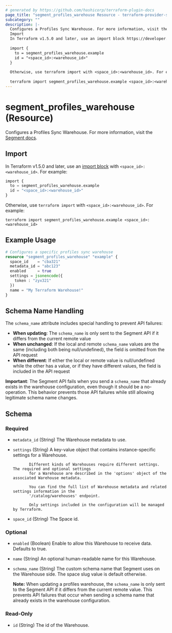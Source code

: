 ```yaml
---
# generated by https://github.com/hashicorp/terraform-plugin-docs
page_title: "segment_profiles_warehouse Resource - terraform-provider-segment"
subcategory: ""
description: |-
  Configures a Profiles Sync Warehouse. For more information, visit the Segment docs https://segment.com/docs/unify/profiles-sync/overview/.
  Import
  In Terraform v1.5.0 and later, use an import block https://developer.hashicorp.com/terraform/language/import with <space_id>:<warehouse_id>. For example:
  
  import {
    to = segment_profiles_warehouse.example
    id = "<space_id>:<warehouse_id>"
  }
  
  Otherwise, use terraform import with <space_id>:<warehouse_id>. For example:
  
  terraform import segment_profiles_warehouse.example <space_id>:<warehouse_id>
---
```


# segment_profiles_warehouse (Resource)

Configures a Profiles Sync Warehouse. For more information, visit the [Segment docs](https://segment.com/docs/unify/profiles-sync/overview/).

## Import

In Terraform v1.5.0 and later, use an [import block](https://developer.hashicorp.com/terraform/language/import) with `<space_id>:<warehouse_id>`. For example:

```terraform
import {
  to = segment_profiles_warehouse.example
  id = "<space_id>:<warehouse_id>"
}
```

Otherwise, use `terraform import` with `<space_id>:<warehouse_id>`. For example:

```console
terraform import segment_profiles_warehouse.example <space_id>:<warehouse_id>
```

## Example Usage

```terraform
# Configures a specific profiles sync warehouse
resource "segment_profiles_warehouse" "example" {
  space_id    = "cba321"
  metadata_id = "abc123"
  enabled     = true
  settings = jsonencode({
    token : "zyx321"
  })
  name = "My Terraform Warehouse!"
}
```

## Schema Name Handling

The `schema_name` attribute includes special handling to prevent API failures:

- **When updating**: The `schema_name` is only sent to the Segment API if it differs from the current remote value
- **When unchanged**: If the local and remote `schema_name` values are the same (including both being null/undefined), the field is omitted from the API request
- **When different**: If either the local or remote value is null/undefined while the other has a value, or if they have different values, the field is included in the API request

**Important**: The Segment API fails when you send a `schema_name` that already exists in the warehouse configuration, even though it should be a no-operation. This behavior prevents those API failures while still allowing legitimate schema name changes.

<!-- schema generated by tfplugindocs -->
## Schema

### Required

- `metadata_id` (String) The Warehouse metadata to use.
- `settings` (String) A key-value object that contains instance-specific settings for a Warehouse.
			
			 Different kinds of Warehouses require different settings. The required and optional settings
			 for a Warehouse are described in the 'options' object of the associated Warehouse metadata.
			
			 You can find the full list of Warehouse metadata and related settings information in the
			 '/catalog/warehouses' endpoint.
			 
			 Only settings included in the configuration will be managed by Terraform.
- `space_id` (String) The Space id.

### Optional

- `enabled` (Boolean) Enable to allow this Warehouse to receive data. Defaults to true.
- `name` (String) An optional human-readable name for this Warehouse.
- `schema_name` (String) The custom schema name that Segment uses on the Warehouse side. The space slug value is default otherwise.
  
  **Note:** When updating a profiles warehouse, the `schema_name` is only sent to the Segment API if it differs from the current remote value. This prevents API failures that occur when sending a schema name that already exists in the warehouse configuration.

### Read-Only

- `id` (String) The id of the Warehouse.
